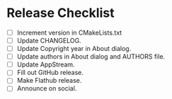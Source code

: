 
# Release Checklist

* [ ] Increment version in CMakeLists.txt
* [ ] Update CHANGELOG.
* [ ] Update Copyright year in About dialog.
* [ ] Update authors in About dialog and AUTHORS file.
* [ ] Update AppStream.
* [ ] Fill out GitHub release.
* [ ] Make Flathub release.
* [ ] Announce on social.
